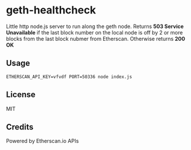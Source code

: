 # geth-healthcheck

Little http node.js server to run along the geth node. Returns **503 Service Unavailable** if the last block number on the local node is off by 2 or more blocks from the last block nubmer from Etherscan. Otherwise returns **200 OK**

## Usage

``ETHERSCAN_API_KEY=vfvdf PORT=50336 node index.js``

## License

MIT

## Credits

Powered by Etherscan.io APIs
